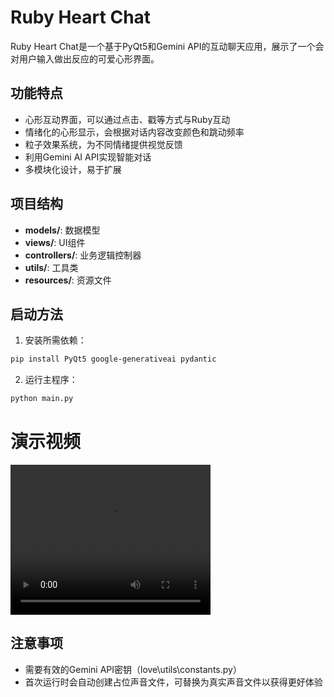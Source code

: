# Ruby Heart Chat

Ruby Heart Chat是一个基于PyQt5和Gemini API的互动聊天应用，展示了一个会对用户输入做出反应的可爱心形界面。

## 功能特点

- 心形互动界面，可以通过点击、戳等方式与Ruby互动
- 情绪化的心形显示，会根据对话内容改变颜色和跳动频率
- 粒子效果系统，为不同情绪提供视觉反馈
- 利用Gemini AI API实现智能对话
- 多模块化设计，易于扩展

## 项目结构

- **models/**: 数据模型
- **views/**: UI组件
- **controllers/**: 业务逻辑控制器
- **utils/**: 工具类
- **resources/**: 资源文件

## 启动方法

1. 安装所需依赖：
```bash
pip install PyQt5 google-generativeai pydantic
```
2. 运行主程序：
```bash
python main.py
```

# 演示视频
<video width="320" height="240" controls>
    <source src="https://www.bilibili.com/video/BV1tEVdzREmb/" type="video/mp4">
</video>

## 注意事项

- 需要有效的Gemini API密钥（love\utils\constants.py）  
- 首次运行时会自动创建占位声音文件，可替换为真实声音文件以获得更好体验